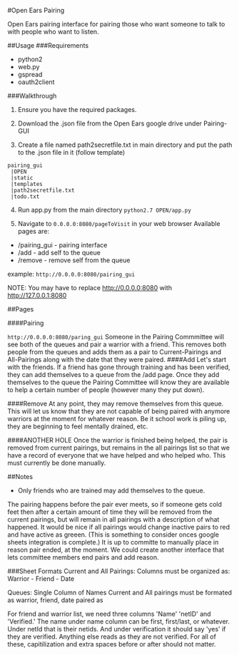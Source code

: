 #Open Ears Pairing

Open Ears pairing interface for pairing those who want someone to talk to with people who want to listen.

##Usage
###Requirements
 * python2
 * web.py
 * gspread
 * oauth2client

###Walkthrough
1. Ensure you have the required packages.

2. Download the .json file from the Open Ears google drive under Pairing-GUI

3. Create a file named path2secretfile.txt in main directory and put the path to the .json file in it (follow template)

```
pairing_gui
 |OPEN
 |static
 |templates
 |path2secretfile.txt
 |todo.txt
```

4. Run app.py from the main directory
  `python2.7 OPEN/app.py`
  
5.  Navigate to ```0.0.0.0:8080/pageToVisit``` in your web browser
Available pages are:

  * /pairing_gui - pairing interface
  * /add - add self to the queue
  * /remove - remove self from the queue

  example: `http://0.0.0.0:8080/pairing_gui`

  NOTE: You may have to replace http://0.0.0.0:8080 with http://127.0.0.1:8080

##Pages

####Pairing

`http://0.0.0.0:8080/paring_gui`
Someone in the Pairing Commmittee will see both of the queues and pair 
a warrior with a friend. This removes both people from
the queues and adds them as a pair to Current-Pairings and All-Pairings
along with the date that they were paired. 
####Add
Let's start with the friends. If a friend has gone through training and
has been verified, they can add themselves to a 
queue from the /add page. Once they add themselves to the queue the 
Pairing Committee will
know they are available to help a certain number of people
(however many they put down). 

####Remove
At any point, they may remove themselves 
from this queue. This will let us know that they are not capable of being
paired with anymore warriors at the moment for whatever reason. Be it school
work is piling up, they are beginning to feel mentally drained, etc.


####ANOTHER HOLE
Once the warrior is finished being helped, the pair is removed from
current pairings, but remains in the all pairings list so that we have
a record of everyone that we have helped and who helped who. This must
currently be done manually.



##Notes

* Only friends who are trained may add themselves to the queue. 

The pairing happens before the pair ever meets, so if someone gets cold feet then after a certain
amount of time they will be removed from the current pairings, but will remain
in all pairings with a description of what happened.
It would be nice if all pairings  would change inactive pairs to red 
and have active as greeen. (This is something to consider onces google 
sheets integration is complete.)
It is up to committe to manually place in reason pair ended, 
at the moment. We could create another interface that lets committee 
members end pairs and add reason.


###Sheet Formats
Current and All Pairings:
Columns must be organized as: Warrior - Friend - Date

Queues:
Single Column of Names
Current and All pairings must be formated as warrior, friend, date paired as

For friend and warrior list, we need three columns 'Name' 'netID' and 
'Verified.' The name under name column can be first, first/last, or whatever.
Under netId that is their netids. And
under verification it should say 'yes' if they are verified. Anything else
reads as they are not verified. For all of these, capitilization and extra
spaces before or after should not matter.


